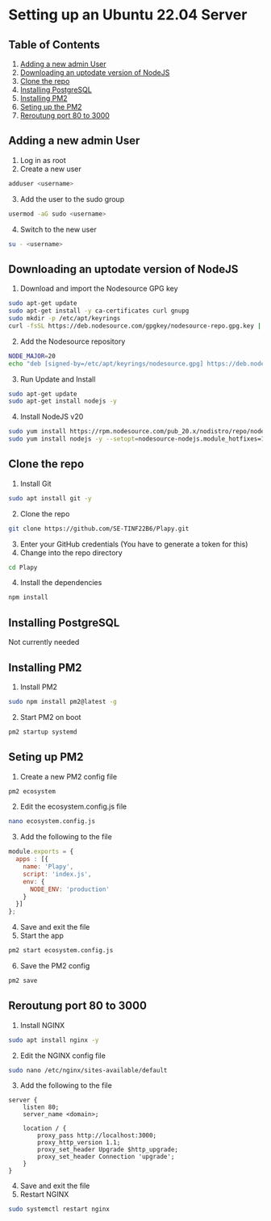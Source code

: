 # Setting up an Ubuntu 22.04 Server

## Table of Contents
1. [Adding a new admin User](#new-user)
2. [Downloading an uptodate version of NodeJS](#nodejs)
3. [Clone the repo](#clone-repo)
3. [Installing PostgreSQL](#postgresql)
4. [Installing PM2](#pm2)
5. [Seting up the PM2](#pm2-config)
6. [Reroutung port 80 to 3000](#port-80-to-3000)

## Adding a new admin User <a name="new-user"></a>
1. Log in as root
2. Create a new user
```bash
adduser <username>
```
3. Add the user to the sudo group
```bash
usermod -aG sudo <username>
```
4. Switch to the new user
```bash
su - <username>
```

## Downloading an uptodate version of NodeJS <a name="nodejs"></a>

1. Download and import the Nodesource GPG key
```bash
sudo apt-get update
sudo apt-get install -y ca-certificates curl gnupg
sudo mkdir -p /etc/apt/keyrings
curl -fsSL https://deb.nodesource.com/gpgkey/nodesource-repo.gpg.key | sudo gpg --dearmor -o /etc/apt/keyrings/nodesource.gpg
```
2. Add the Nodesource repository
```bash
NODE_MAJOR=20
echo "deb [signed-by=/etc/apt/keyrings/nodesource.gpg] https://deb.nodesource.com/node_$NODE_MAJOR.x nodistro main" | sudo tee /etc/apt/sources.list.d/nodesource.list
```
3. Run Update and Install
```bash
sudo apt-get update
sudo apt-get install nodejs -y
```
4. Install NodeJS v20
```bash
sudo yum install https://rpm.nodesource.com/pub_20.x/nodistro/repo/nodesource-release-nodistro-1.noarch.rpm -y
sudo yum install nodejs -y --setopt=nodesource-nodejs.module_hotfixes=1
```
## Clone the repo <a name="clone-repo"></a>
1. Install Git
```bash
sudo apt install git -y
```
2. Clone the repo
```bash
git clone https://github.com/SE-TINF22B6/Plapy.git
```
3. Enter your GitHub credentials (You have to generate a token for this)
3. Change into the repo directory
```bash
cd Plapy
```
4. Install the dependencies
```bash
npm install
```

## Installing PostgreSQL <a name="postgresql"></a>
Not currently needed

## Installing PM2 <a name="pm2"></a>
1. Install PM2
```bash
sudo npm install pm2@latest -g
```
2. Start PM2 on boot
```bash
pm2 startup systemd
```

## Seting up PM2 <a name="pm2-config"></a>
1. Create a new PM2 config file
```bash
pm2 ecosystem
```
2. Edit the ecosystem.config.js file
```bash
nano ecosystem.config.js
```
3. Add the following to the file
```js
module.exports = {
  apps : [{
    name: 'Plapy',
    script: 'index.js',
    env: {
      NODE_ENV: 'production'
    }
  }]
};
```
4. Save and exit the file
5. Start the app
```bash
pm2 start ecosystem.config.js
```
6. Save the PM2 config
```bash
pm2 save
```

## Reroutung port 80 to 3000 <a name="port-80-to-3000"></a>
1. Install NGINX
```bash
sudo apt install nginx -y
```
2. Edit the NGINX config file
```bash
sudo nano /etc/nginx/sites-available/default
```
3. Add the following to the file
```nginx
server {
    listen 80;
    server_name <domain>;

    location / {
        proxy_pass http://localhost:3000;
        proxy_http_version 1.1;
        proxy_set_header Upgrade $http_upgrade;
        proxy_set_header Connection 'upgrade';
    }
}
```
4. Save and exit the file
5. Restart NGINX
```bash
sudo systemctl restart nginx
```
